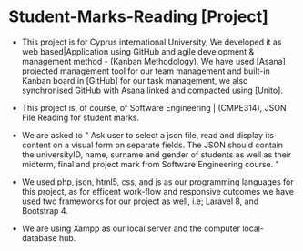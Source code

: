 # Student-Marks-Reading [Project]  
- This project is for Cyprus international University, We developed it as web based|Application using GitHub and agile development & management method - (Kanban Methodology). We have used [Asana] projected management tool for our team management and built-in Kanban board in [GitHub] for our task management, we also synchronised GitHub with Asana linked and compacted using [Unito].

- This project is, of course, of Software Engineering | (CMPE314), JSON File Reading for student marks. 

- We are asked to " Ask user to select a json file, read and display its content on a visual form on separate fields. The JSON should contain the universityID, name, surname and gender of students as well as their midterm, final and project mark from Software Engineering course. " 

- We used php, json, html5, css, and js as our programming languages for this project, as for efficent work-flow and responsive outcomes we have used two frameworks for our project as well, i.e; Laravel 8, and Bootstrap 4.

- We are using Xampp as our local server and the computer local-database hub. 
